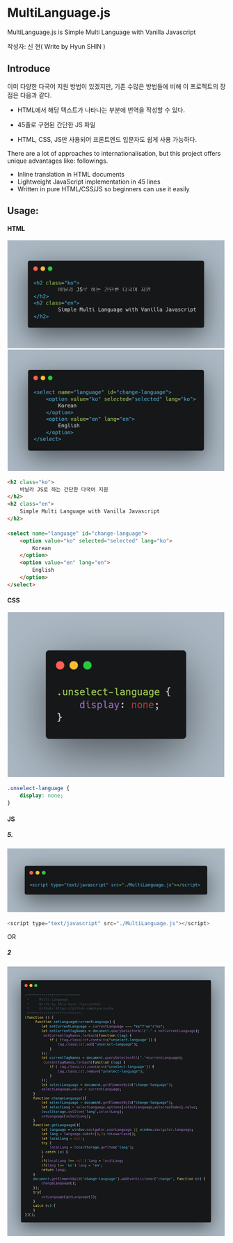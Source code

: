 # MultiLanguage.js

MultiLanguage.js is Simple Multi Language with Vanilla Javascript

작성자: 신 현( Write by Hyun SHIN )



## Introduce



이미 다양한 다국어 지원 방법이 있겠지만, 기존 수많은 방법들에 비해 이 프로젝트의 장점은 다음과 같다.

- HTML에서 해당 텍스트가 나타나는 부분에 번역을 작성할 수 있다.

- 45줄로 구현된 간단한 JS 파일

- HTML, CSS, JS만 사용되어 프론트엔드 입문자도 쉽게 사용 가능하다.



There are a lot of approaches to internationalisation, but this project offers unique advantages like: followings. 

- Inline translation in HTML documents
- Lightweight JavaScript implementation in 45 lines
- Written in pure HTML/CSS/JS so beginners can use it easily



## Usage:

#### HTML

<img src="./image/example-html.png" width="500px">
<img src="./image/example-select.png" width="500px">

```html
<h2 class="ko">
    바닐라 JS로 하는 간단한 다국어 지원
</h2>
<h2 class="en">
    Simple Multi Language with Vanilla Javascript
</h2> 

<select name="language" id="change-language">
	<option value="ko" selected="selected" lang="ko">
		Korean
	</option>
	<option value="en" lang="en">
      	English
	</option>
</select>
```


#### CSS

<img src="./image/example-css.png" width="500px">

```css
.unselect-language {
    display: none;
}
```

#### JS

##### 5.

<img src="./image/example-js-1.png" width="500px">

```js
<script type="text/javascript" src="./MultiLanguage.js"></script>
```


OR

##### 2

<img src="./image/example-js-2.png" width="500px">
